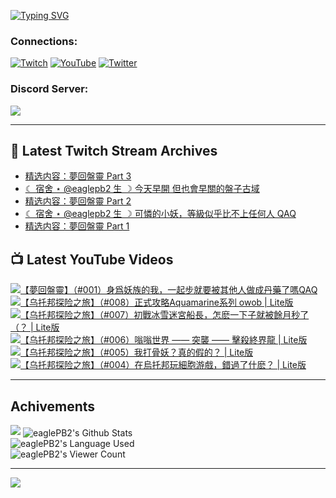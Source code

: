 <!--### Hello people, I'm EaglePB2 - The one who building something for fun 👋
Thank you for standby for this profile.   
The purpose of this profile is coming soon.   
You may come back later, as you wish if this readme.md is updated.   -->

<a href="https://git.io/typing-svg"><img src="https://readme-typing-svg.herokuapp.com?font=Fira+Code&duration=1000&pause=5000&vCenter=true&random=false&width=500&lines=%F0%9F%91%8B+Hello+Everyone%2C+I'm+EaglePB2.;%F0%9F%99%87+Thank+you+for+stopping+by+my+profile.+;%F0%9F%94%AD+%3D%3D%3D%3D+%F0%9F%94%AD;%F0%9F%91%8B+%E4%BD%A0%E5%A5%BD%EF%BC%8C%E6%AD%A1%E8%BF%8E%E4%BE%86%E5%88%B0%E6%88%91%E7%9A%84%E4%BB%A3%E7%A2%BC%E5%BA%AB%E3%80%82;%F0%9F%99%87+%E6%84%9F%E8%AC%9D%E5%89%8D%E4%BE%86%E5%8F%83%E8%A7%80%E5%B0%8F%E5%B1%8B+owo~" alt="Typing SVG" /></a>

### Connections:

[![Twitch](https://img.shields.io/badge/Twitch-9347FF?style=flat-square&logo=twitch&logoColor=white)](https://www.twitch.tv/eaglepb2)
[![YouTube](https://img.shields.io/badge/YouTube-%23FF0000.svg?style=flat-square&logo=YouTube&logoColor=white)](https://www.youtube.com/eaglepb2)
[![Twitter](https://img.shields.io/badge/Twitter-%231DA1F2.svg?style=flat-square&logo=Twitter&logoColor=white)](https://twitter.com/eaglepb2)

### Discord Server:

[![](https://invidget.switchblade.xyz/qKrub9b?theme=dark&language=ch)](https://discord.gg/qKrub9b)

---

## 👾 Latest Twitch Stream Archives
<!-- TWITCH:START -->
- [精选内容：夢回盤靈 Part 3](https://www.twitch.tv/videos/2298465309)
- [☾ 宿舍 ⋆ @eaglepb2 生 ☽ 今天早開 但也會早關的盤子古域](https://www.twitch.tv/videos/2298269901)
- [精选内容：夢回盤靈 Part 2](https://www.twitch.tv/videos/2298160338)
- [☾ 宿舍 ⋆ @eaglepb2 生 ☽ 可憐的小妖，等級似乎比不上任何人 QAQ](https://www.twitch.tv/videos/2297442267)
- [精选内容：夢回盤靈 Part 1](https://www.twitch.tv/videos/2297322255)
<!-- TWITCH:END -->



## 📺 Latest YouTube Videos
<!-- YOUTUBE:START -->
<!-- YOUTUBE:END -->

<!-- BEGIN YOUTUBE-CARDS -->
<a href="https://www.youtube.com/watch?v=VZcfN2K8HNY">
  <picture>
    <source media="(prefers-color-scheme: dark)" srcset="https://ytcards.demolab.com/?id=VZcfN2K8HNY&title=%E3%80%90%E5%A4%A2%E5%9B%9E%E7%9B%A4%E9%9D%88%E3%80%91%EF%BC%88%23001%EF%BC%89%E8%BA%AB%E7%88%B2%E5%A6%96%E6%97%8F%E7%9A%84%E6%88%91%EF%BC%8C%E4%B8%80%E8%B5%B7%E6%AD%A5%E5%B0%B1%E8%A6%81%E8%A2%AB%E5%85%B6%E4%BB%96%E4%BA%BA%E5%81%9A%E6%88%90%E4%B8%B9%E8%97%A5%E4%BA%86%E5%97%8EQAQ&lang=zh&timestamp=1731304676&background_color=%230d1117&title_color=%23ffffff&stats_color=%23dedede&max_title_lines=1&width=250&border_radius=5&duration=0">
    <img src="https://ytcards.demolab.com/?id=VZcfN2K8HNY&title=%E3%80%90%E5%A4%A2%E5%9B%9E%E7%9B%A4%E9%9D%88%E3%80%91%EF%BC%88%23001%EF%BC%89%E8%BA%AB%E7%88%B2%E5%A6%96%E6%97%8F%E7%9A%84%E6%88%91%EF%BC%8C%E4%B8%80%E8%B5%B7%E6%AD%A5%E5%B0%B1%E8%A6%81%E8%A2%AB%E5%85%B6%E4%BB%96%E4%BA%BA%E5%81%9A%E6%88%90%E4%B8%B9%E8%97%A5%E4%BA%86%E5%97%8EQAQ&lang=zh&timestamp=1731304676&background_color=%23ffffff&title_color=%2324292f&stats_color=%2357606a&max_title_lines=1&width=250&border_radius=5&duration=0" alt="【夢回盤靈】（#001）身爲妖族的我，一起步就要被其他人做成丹藥了嗎QAQ" title="【夢回盤靈】（#001）身爲妖族的我，一起步就要被其他人做成丹藥了嗎QAQ">
  </picture>
</a>
<a href="https://www.youtube.com/watch?v=ILvNA3zAEq8">
  <picture>
    <source media="(prefers-color-scheme: dark)" srcset="https://ytcards.demolab.com/?id=ILvNA3zAEq8&title=%E3%80%90%E4%B9%8C%E6%89%98%E9%82%A6%E6%8E%A2%E9%99%A9%E4%B9%8B%E6%97%85%E3%80%91%EF%BC%88%23008%EF%BC%89%E6%AD%A3%E5%BC%8F%E6%94%BB%E7%95%A5Aquamarine%E7%B3%BB%E5%88%97+owob+%7C+Lite%E7%89%88&lang=zh&timestamp=1730716635&background_color=%230d1117&title_color=%23ffffff&stats_color=%23dedede&max_title_lines=1&width=250&border_radius=5&duration=7510">
    <img src="https://ytcards.demolab.com/?id=ILvNA3zAEq8&title=%E3%80%90%E4%B9%8C%E6%89%98%E9%82%A6%E6%8E%A2%E9%99%A9%E4%B9%8B%E6%97%85%E3%80%91%EF%BC%88%23008%EF%BC%89%E6%AD%A3%E5%BC%8F%E6%94%BB%E7%95%A5Aquamarine%E7%B3%BB%E5%88%97+owob+%7C+Lite%E7%89%88&lang=zh&timestamp=1730716635&background_color=%23ffffff&title_color=%2324292f&stats_color=%2357606a&max_title_lines=1&width=250&border_radius=5&duration=7510" alt="【乌托邦探险之旅】（#008）正式攻略Aquamarine系列 owob | Lite版" title="【乌托邦探险之旅】（#008）正式攻略Aquamarine系列 owob | Lite版">
  </picture>
</a>
<a href="https://www.youtube.com/watch?v=ABEWFB8PSPA">
  <picture>
    <source media="(prefers-color-scheme: dark)" srcset="https://ytcards.demolab.com/?id=ABEWFB8PSPA&title=%E3%80%90%E4%B9%8C%E6%89%98%E9%82%A6%E6%8E%A2%E9%99%A9%E4%B9%8B%E6%97%85%E3%80%91%EF%BC%88%23007%EF%BC%89%E5%88%9D%E6%88%B0%E5%86%B0%E9%9B%AA%E8%BF%B7%E5%AE%AE%E8%88%B9%E9%95%B7%EF%BC%8C%E6%80%8E%E9%BA%BD%E4%B8%80%E4%B8%8B%E5%AD%90%E5%B0%B1%E8%A2%AB%E9%A4%98%E6%9C%88%E7%A7%92%E4%BA%86%EF%BC%88%EF%BC%9F+%7C+Lite%E7%89%88&lang=zh&timestamp=1730563112&background_color=%230d1117&title_color=%23ffffff&stats_color=%23dedede&max_title_lines=1&width=250&border_radius=5&duration=7016">
    <img src="https://ytcards.demolab.com/?id=ABEWFB8PSPA&title=%E3%80%90%E4%B9%8C%E6%89%98%E9%82%A6%E6%8E%A2%E9%99%A9%E4%B9%8B%E6%97%85%E3%80%91%EF%BC%88%23007%EF%BC%89%E5%88%9D%E6%88%B0%E5%86%B0%E9%9B%AA%E8%BF%B7%E5%AE%AE%E8%88%B9%E9%95%B7%EF%BC%8C%E6%80%8E%E9%BA%BD%E4%B8%80%E4%B8%8B%E5%AD%90%E5%B0%B1%E8%A2%AB%E9%A4%98%E6%9C%88%E7%A7%92%E4%BA%86%EF%BC%88%EF%BC%9F+%7C+Lite%E7%89%88&lang=zh&timestamp=1730563112&background_color=%23ffffff&title_color=%2324292f&stats_color=%2357606a&max_title_lines=1&width=250&border_radius=5&duration=7016" alt="【乌托邦探险之旅】（#007）初戰冰雪迷宮船長，怎麽一下子就被餘月秒了（？ | Lite版" title="【乌托邦探险之旅】（#007）初戰冰雪迷宮船長，怎麽一下子就被餘月秒了（？ | Lite版">
  </picture>
</a>
<a href="https://www.youtube.com/watch?v=Yn6lN7dyJmw">
  <picture>
    <source media="(prefers-color-scheme: dark)" srcset="https://ytcards.demolab.com/?id=Yn6lN7dyJmw&title=%E3%80%90%E4%B9%8C%E6%89%98%E9%82%A6%E6%8E%A2%E9%99%A9%E4%B9%8B%E6%97%85%E3%80%91%EF%BC%88%23006%EF%BC%89%E5%97%A1%E5%97%A1%E4%B8%96%E7%95%8C+%E2%80%94%E2%80%94+%E7%AA%81%E8%A5%B2+%E2%80%94%E2%80%94+%E6%93%8A%E6%AE%BA%E7%B5%82%E7%95%8C%E9%BE%8D+%7C+Lite%E7%89%88&lang=zh&timestamp=1730449061&background_color=%230d1117&title_color=%23ffffff&stats_color=%23dedede&max_title_lines=1&width=250&border_radius=5&duration=25784">
    <img src="https://ytcards.demolab.com/?id=Yn6lN7dyJmw&title=%E3%80%90%E4%B9%8C%E6%89%98%E9%82%A6%E6%8E%A2%E9%99%A9%E4%B9%8B%E6%97%85%E3%80%91%EF%BC%88%23006%EF%BC%89%E5%97%A1%E5%97%A1%E4%B8%96%E7%95%8C+%E2%80%94%E2%80%94+%E7%AA%81%E8%A5%B2+%E2%80%94%E2%80%94+%E6%93%8A%E6%AE%BA%E7%B5%82%E7%95%8C%E9%BE%8D+%7C+Lite%E7%89%88&lang=zh&timestamp=1730449061&background_color=%23ffffff&title_color=%2324292f&stats_color=%2357606a&max_title_lines=1&width=250&border_radius=5&duration=25784" alt="【乌托邦探险之旅】（#006）嗡嗡世界 —— 突襲 —— 擊殺終界龍 | Lite版" title="【乌托邦探险之旅】（#006）嗡嗡世界 —— 突襲 —— 擊殺終界龍 | Lite版">
  </picture>
</a>
<a href="https://www.youtube.com/watch?v=y52rLLhEHnM">
  <picture>
    <source media="(prefers-color-scheme: dark)" srcset="https://ytcards.demolab.com/?id=y52rLLhEHnM&title=%E3%80%90%E4%B9%8C%E6%89%98%E9%82%A6%E6%8E%A2%E9%99%A9%E4%B9%8B%E6%97%85%E3%80%91%EF%BC%88%23005%EF%BC%89%E6%88%91%E6%89%93%E9%AA%A8%E5%A6%96%EF%BC%9F%E7%9C%9F%E7%9A%84%E5%81%87%E7%9A%84%EF%BC%9F+%7C+Lite%E7%89%88&lang=zh&timestamp=1730273982&background_color=%230d1117&title_color=%23ffffff&stats_color=%23dedede&max_title_lines=1&width=250&border_radius=5&duration=17697">
    <img src="https://ytcards.demolab.com/?id=y52rLLhEHnM&title=%E3%80%90%E4%B9%8C%E6%89%98%E9%82%A6%E6%8E%A2%E9%99%A9%E4%B9%8B%E6%97%85%E3%80%91%EF%BC%88%23005%EF%BC%89%E6%88%91%E6%89%93%E9%AA%A8%E5%A6%96%EF%BC%9F%E7%9C%9F%E7%9A%84%E5%81%87%E7%9A%84%EF%BC%9F+%7C+Lite%E7%89%88&lang=zh&timestamp=1730273982&background_color=%23ffffff&title_color=%2324292f&stats_color=%2357606a&max_title_lines=1&width=250&border_radius=5&duration=17697" alt="【乌托邦探险之旅】（#005）我打骨妖？真的假的？ | Lite版" title="【乌托邦探险之旅】（#005）我打骨妖？真的假的？ | Lite版">
  </picture>
</a>
<a href="https://www.youtube.com/watch?v=WjUqLNsnxd4">
  <picture>
    <source media="(prefers-color-scheme: dark)" srcset="https://ytcards.demolab.com/?id=WjUqLNsnxd4&title=%E3%80%90%E4%B9%8C%E6%89%98%E9%82%A6%E6%8E%A2%E9%99%A9%E4%B9%8B%E6%97%85%E3%80%91%EF%BC%88%23004%EF%BC%89%E5%9C%A8%E7%83%8F%E6%89%98%E9%82%A6%E7%8E%A9%E7%B4%B0%E8%83%9E%E6%B8%B8%E6%88%B2%EF%BC%8C%E9%8C%AF%E9%81%8E%E4%BA%86%E4%BB%80%E9%BA%BD%EF%BC%9F+%7C+Lite%E7%89%88&lang=zh&timestamp=1730184522&background_color=%230d1117&title_color=%23ffffff&stats_color=%23dedede&max_title_lines=1&width=250&border_radius=5&duration=19469">
    <img src="https://ytcards.demolab.com/?id=WjUqLNsnxd4&title=%E3%80%90%E4%B9%8C%E6%89%98%E9%82%A6%E6%8E%A2%E9%99%A9%E4%B9%8B%E6%97%85%E3%80%91%EF%BC%88%23004%EF%BC%89%E5%9C%A8%E7%83%8F%E6%89%98%E9%82%A6%E7%8E%A9%E7%B4%B0%E8%83%9E%E6%B8%B8%E6%88%B2%EF%BC%8C%E9%8C%AF%E9%81%8E%E4%BA%86%E4%BB%80%E9%BA%BD%EF%BC%9F+%7C+Lite%E7%89%88&lang=zh&timestamp=1730184522&background_color=%23ffffff&title_color=%2324292f&stats_color=%2357606a&max_title_lines=1&width=250&border_radius=5&duration=19469" alt="【乌托邦探险之旅】（#004）在烏托邦玩細胞游戲，錯過了什麽？ | Lite版" title="【乌托邦探险之旅】（#004）在烏托邦玩細胞游戲，錯過了什麽？ | Lite版">
  </picture>
</a>
<!-- END YOUTUBE-CARDS -->

---

## Achivements
[![](https://github-profile-trophy.vercel.app/?username=eaglepb2&theme=monokai&no-bg=true&&title=Repositories,Issues,Commit,MultiLanguage)](https://github.com/anuraghazra/github-readme-stats)
<img align="center" alt="eaglePB2's Github Stats" src="https://github-readme-stats.vercel.app/api?username=eaglePB2&show_icons=true&hide_border=true&theme=merko" />
<br>
<img align="center" alt="eaglePB2's Language Used" src="https://github-readme-stats.vercel.app/api/top-langs/?username=eaglePB2&show_icons=true&hide_border=true&theme=merko&layout=compact&langs_count=8" />
<br>
<img align="center" alt="eaglePB2's Viewer Count" src="https://visitcount.itsvg.in/api?id=eaglepb2&label=Profile%20Views&color=3&icon=5&pretty=true" />

<hr>

<!-- RANDOMQUOTE:START -->
![](https://quotes-github-readme.vercel.app/api?type=horizontal&theme=merko)
<!-- RANDOMQUOTE:END -->


<!--
       _____   _   _   _____       _____   _   _   ____   
      |_   _| | | | | |  ___|     |  ___| | \ | | |  _  \  
        | |   | |_| | | |___      | |___  |  \| | | | | | 
        | |   |  _  | |  ___|     |  ___| |     | | | | | 
        | |   | | | | | |___      | |___  | |\  | | |_| | 
        |_|   |_| |_| |_____|     |_____| |_| \_| |____ / 
      
-->
